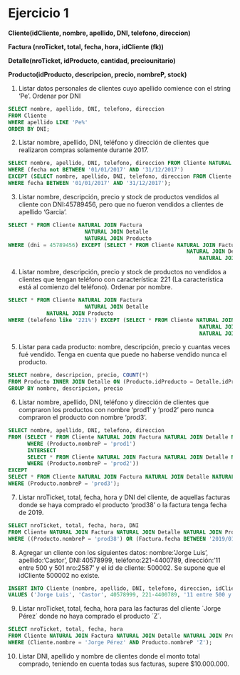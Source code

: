 # Ejercicio 1

**Cliente(idCliente, nombre, apellido, DNI, telefono, direccion)**

**Factura (nroTicket, total, fecha, hora, idCliente (fk))**

**Detalle(nroTicket, idProducto, cantidad, preciounitario)**

**Producto(idProducto, descripcion, precio, nombreP, stock)**

1. Listar datos personales de clientes cuyo apellido comience con el string ‘Pe’. Ordenar por DNI

```sql
SELECT nombre, apellido, DNI, telefono, direccion
FROM Cliente
WHERE apellido LIKE 'Pe%'
ORDER BY DNI;
```

2. Listar nombre, apellido, DNI, teléfono y dirección de clientes que realizaron compras solamente durante 2017.

```sql
SELECT nombre, apellido, DNI, telefono, direccion FROM Cliente NATURAL JOIN Factura 
WHERE (fecha not BETWEEN '01/01/2017' AND '31/12/2017')
EXCEPT (SELECT nombre, apellido, DNI, telefono, direccion FROM Cliente NATURAL JOIN Factura 
WHERE fecha BETWEEN '01/01/2017' AND '31/12/2017');
```

3. Listar nombre, descripción, precio y stock de productos vendidos al cliente con DNI:45789456,
pero que no fueron vendidos a clientes de apellido ‘Garcia’.

```sql
SELECT * FROM Cliente NATURAL JOIN Factura
						NATURAL JOIN Detalle
                        NATURAL JOIN Producto
WHERE (dni = 45789456) EXCEPT (SELECT * FROM Cliente NATURAL JOIN Factura
														NATURAL JOIN Detalle
															NATURAL JOIN Producto WHERE (apellido = 'Garcia'));
```

4. Listar nombre, descripción, precio y stock de productos no vendidos a clientes que tengan teléfono con característica: 221 (La característica está al comienzo del teléfono). Ordenar por nombre.

```sql
SELECT * FROM Cliente NATURAL JOIN Factura
						NATURAL JOIN Detalle
            NATURAL JOIN Producto
WHERE (telefono like '221%') EXCEPT (SELECT * FROM Cliente NATURAL JOIN Factura
															NATURAL JOIN Detalle
															NATURAL JOIN Producto WHERE (apellido = 'Garcia'));
```

5. Listar para cada producto: nombre, descripción, precio y cuantas veces fué vendido.
Tenga en cuenta que puede no haberse vendido nunca el producto.

```sql
SELECT nombre, descripcion, precio, COUNT(*)
FROM Producto INNER JOIN Detalle ON (Producto.idProducto = Detalle.idProducto)
GROUP BY nombre, descripcion, precio
```

6. Listar nombre, apellido, DNI, teléfono y dirección de clientes que compraron los
productos con nombre ‘prod1’ y ‘prod2’ pero nunca compraron el producto con nombre ‘prod3’.

```sql
SELECT nombre, apellido, DNI, telefono, direccion
FROM (SELECT * FROM Cliente NATURAL JOIN Factura NATURAL JOIN Detalle NATURAL JOIN Producto
      WHERE (Producto.nombreP = 'prod1')
      INTERSECT
      SELECT * FROM Cliente NATURAL JOIN Factura NATURAL JOIN Detalle NATURAL JOIN Producto
      WHERE (Producto.nombreP = 'prod2'))
EXCEPT
SELECT * FROM Cliente NATURAL JOIN Factura NATURAL JOIN Detalle NATURAL JOIN Producto
WHERE (Producto.nombreP = 'prod3');
```

7. Listar nroTicket, total, fecha, hora y DNI del cliente, de aquellas facturas donde se haya
   comprado el producto ‘prod38’ o la factura tenga fecha de 2019.

```sql
SELECT nroTicket, total, fecha, hora, DNI
FROM Cliente NATURAL JOIN Factura NATURAL JOIN Detalle NATURAL JOIN Producto
WHERE ((Producto.nombreP = 'prod38') OR (Factura.fecha BETWEEN '2019/01/01' AND '2019/12/31'));
```

8. Agregar un cliente con los siguientes datos: nombre:’Jorge Luis’, apellido:’Castor’,
   DNI:40578999, teléfono:221-4400789, dirección:’11 entre 500 y 501 nro:2587’ y el id de
   cliente: 500002. Se supone que el idCliente 500002 no existe.

```sql
INSERT INTO Cliente (nombre, apellido, DNI, telefono, direccion, idCliente) 
VALUES ('Jorge Luis', 'Castor', 40578999, 221-4400789, '11 entre 500 y 501 nro:2587', 500002);
```

9. Listar nroTicket, total, fecha, hora para las facturas del cliente ´Jorge Pérez´ donde no
   haya comprado el producto ´Z´.
   
```sql
SELECT nroTicket, total, fecha, hora 
FROM Cliente NATURAL JOIN Factura NATURAL JOIN Detalle NATURAL JOIN Producto
WHERE (Cliente.nombre = 'Jorge Pérez' AND Producto.nombreP 'Z');
```

10. Listar DNI, apellido y nombre de clientes donde el monto total comprado, teniendo en
    cuenta todas sus facturas, supere $10.000.000.
